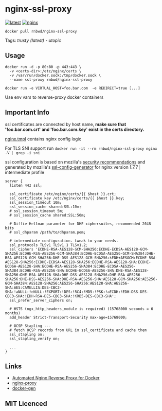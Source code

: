 nginx-ssl-proxy 
===============

[![latest][docker-badge]](https://registry.hub.docker.com/u/rnbwd/nginx-ssl-proxy/)
[![nginx][nginx-badge]](http://nginx.org/en/CHANGES)

`docker pull rnbwd/nginx-ssl-proxy`

Tags: *trusty (latest) - utopic*

[docker-badge]: https://img.shields.io/badge/docker-latest-blue.svg?style=flat-square
[nginx-badge]: https://img.shields.io/badge/nginx-1.7.7-orange.svg?style=flat-square

## Usage

```
docker run -d -p 80:80 -p 443:443 \
  -v <certs-dir>:/etc/nginx/certs \
  -v /var/run/docker.sock:/tmp/docker.sock \
  --name ssl-proxy rnbwd/nginx-ssl-proxy
```

`docker run -e VIRTUAL_HOST=foo.bar.com  -e REDIRECT=true [...]`

Use env vars to reverse-proxy docker containers

## Important Info

ssl certificates are connected by host name, **make sure that 'foo.bar.com.crt' and 'foo.bar.com.key' exist in the certs directory.**

[nginx.tmpl](https://github.com/RnbWd/nginx-ssl-proxy/blob/master/nginx.tmpl) contains nginx config logic

For TLS SNI support run `docker run -it --rm rnbwd/nginx-ssl-proxy nginx -V | grep -i sni`

ssl configuration is based on mozilla's [security recommendations](https://wiki.mozilla.org/Security/Server_Side_TLS#Nginx) and generated by mozilla's [ssl-config-generator](https://mozilla.github.io/server-side-tls/ssl-config-generator/) for nginx version 1.7.7 | intermediate profile

```
server {
  listen 443 ssl;

  ssl_certificate /etc/nginx/certs/{{ $host }}.crt;
  ssl_certificate_key /etc/nginx/certs/{{ $host }}.key;
  ssl_session_timeout 10m;
  ssl_session_cache shared:SSL:10m;
  # ssl_session_timeout 5m;
  # ssl_session_cache shared:SSL:50m;

  # Diffie-Hellman parameter for DHE ciphersuites, recommended 2048 bits
  # ssl_dhparam /path/to/dhparam.pem;

  # intermediate configuration. tweak to your needs.
  ssl_protocols TLSv1 TLSv1.1 TLSv1.2;
  ssl_ciphers 'ECDHE-RSA-AES128-GCM-SHA256:ECDHE-ECDSA-AES128-GCM-SHA256:ECDHE-RSA-AES256-GCM-SHA384:ECDHE-ECDSA-AES256-GCM-SHA384:DHE-RSA-AES128-GCM-SHA256:DHE-DSS-AES128-GCM-SHA256:kEDH+AESGCM:ECDHE-RSA-AES128-SHA256:ECDHE-ECDSA-AES128-SHA256:ECDHE-RSA-AES128-SHA:ECDHE-ECDSA-AES128-SHA:ECDHE-RSA-AES256-SHA384:ECDHE-ECDSA-AES256-SHA384:ECDHE-RSA-AES256-SHA:ECDHE-ECDSA-AES256-SHA:DHE-RSA-AES128-SHA256:DHE-RSA-AES128-SHA:DHE-DSS-AES128-SHA256:DHE-RSA-AES256-SHA256:DHE-DSS-AES256-SHA:DHE-RSA-AES256-SHA:AES128-GCM-SHA256:AES256-GCM-SHA384:AES128-SHA256:AES256-SHA256:AES128-SHA:AES256-SHA:AES:CAMELLIA:DES-CBC3-SHA:!aNULL:!eNULL:!EXPORT:!DES:!RC4:!MD5:!PSK:!aECDH:!EDH-DSS-DES-CBC3-SHA:!EDH-RSA-DES-CBC3-SHA:!KRB5-DES-CBC3-SHA';
  ssl_prefer_server_ciphers on;

  # HSTS (ngx_http_headers_module is required) (15768000 seconds = 6 months)
  add_header Strict-Transport-Security max-age=15768000;

  # OCSP Stapling ---
  # fetch OCSP records from URL in ssl_certificate and cache them
  ssl_stapling on;
  ssl_stapling_verify on;

  ...
}
```

## Links

- [Automated Nginx Reverse Proxy for Docker][1]
- [nginx-proxy][2]
- [docker-gen][3]

## MIT Licenced

[1]: http://jasonwilder.com/blog/2014/03/25/automated-nginx-reverse-proxy-for-docker/
[2]: https://github.com/jwilder/nginx-proxy
[3]: https://github.com/jwilder/docker-gen



